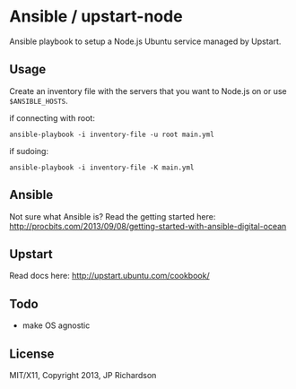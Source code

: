 Ansible / upstart-node
======================

Ansible playbook to setup a Node.js Ubuntu service managed by Upstart.



Usage
-----

Create an inventory file with the servers that you want to Node.js on or use `$ANSIBLE_HOSTS`.

if connecting with root:

    ansible-playbook -i inventory-file -u root main.yml

if sudoing:

    ansible-playbook -i inventory-file -K main.yml



Ansible
-------

Not sure what Ansible is? Read the getting started here: http://procbits.com/2013/09/08/getting-started-with-ansible-digital-ocean


Upstart
-------

Read docs here: http://upstart.ubuntu.com/cookbook/



Todo
----

- make OS agnostic



License
-------

MIT/X11, Copyright 2013, JP Richardson